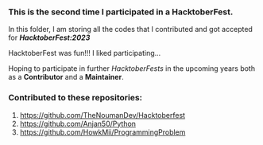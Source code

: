 ### This is the second time I participated in a HacktoberFest.

In this folder, I am storing all the codes that I contributed and got accepted for ***HacktoberFest:2023***

HacktoberFest was fun!!! I liked participating...

Hoping to participate in further *HacktoberFests* in the upcoming years both as a **Contributor** and a **Maintainer**.

### Contributed to these repositories:
1. https://github.com/TheNoumanDev/Hacktoberfest
2. https://github.com/Anjan50/Python
3. https://github.com/HowkMii/ProgrammingProblem
